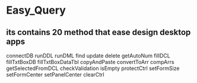 # Easy_Query
## its contains 20 method that ease design desktop apps
connectDB
runDDL
runDML
find
update
delete
getAutoNum
fillDCL
fillTxtBoxDB
fillTxtBoxDataTbl
copyAndPaste
convertToArr
compArrs
getSelectedFromDCL
checkValidation
isEmpty
protectCtrl
setFormSize
setFormCenter
setPanelCenter
clearCtrl